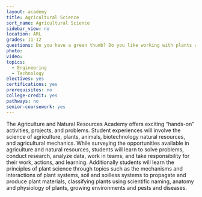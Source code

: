 ```yaml
---
layout: academy
title: Agricultural Science
sort_name: Agricultural Science
sidebar_view: no
location: ARL
grades: 11-12
questions: Do you have a green thumb? Do you like working with plants and animals? Do you enjoy working outside?
photo:
video:
topics:
  - Engineering
  - Technology
electives: yes
certifications: yes
prerequisites: no
college-credit: yes
pathways: no
senior-coursework: yes
---
```


The Agriculture and Natural Resources Academy offers exciting “hands-on” activities, projects, and problems. Student experiences will involve the science of agriculture, plants, animals, biotechnology natural resources, and agricultural mechanics. While surveying the opportunities available in agriculture and natural resources, students will learn to solve problems, conduct research, analyze data, work in teams, and take responsibility for their work, actions, and learning. Additionally students will learn the principles of plant science through topics such as the mechanisms and interactions of plant systems, soil and soilless systems to propagate and produce plant materials, classifying plants using scientific naming, anatomy and physiology of plants, growing environments and pests and diseases.
